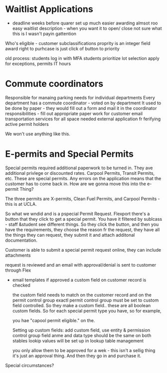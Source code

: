 # Waitlist Applications
- deadline weeks before quarer
set up much easier
awarding almsot roo easy
waitlist description - when you want it to open/ close
not sure what this is
I wasn't payin gattention

Who's eligible - customer subclassifications
proprity is an integer field
award right to purhcase is just click of button to priority

old process:
students log in with MFA
students prioritize lot selection
apply for exceptions, permits
IT hours

# Commute coordinators
Responsible for manaing parking needs for individual departments
Every department has a commute coordinator - voted on by department
It used to be done by paper - they would fill out a form and mail it in
the coordinator responsibilities - fill out appropriate paper work for customer
email transportation services for all space needed
external application fr ferifying active permit holders

We won't use anything like this.


# E-permits and Special Permits

Special permits required additional paperwork to be turned in. They ave additional privlege or discounted rates.
Carpool Permits, Transit Permits, etc. These are special permits.
Any errors on the application means that the customer has to come back in.
How are we gonna move this into the e-permit Thing?

The three permits are X-permits, Clean Fuel Permits, and Carpool Permits - this is at UCLA. 

So what we wndid and is a pspecial Permit Request. Flexport there's a button that they click to get a special permit.
You have it filtered by sublcass - staff &student see different things. So they click the button, and then you have the requirements, they choose the reason fr the request,
they have all the things they can request, they submit it and attach additonal documentation. 

Customer is able to submit a special permit request online, they can include attachments

request is reviewed and an email with approval/denial is sent to customer through Flex
- email templates
if approved a custom field on customer record is checked

  the custom field needs to match on the customer record and on the permit control group exactl
  permit control group must be set to custom field controlled.
  So they make a custom field.. these are all boolean custom fields. So for each special permit type you have, so for example,

  you hae "capool permit eligible." on the.

  Setting up custom fields: add custom field, use entity & permission control group
  field anme and data type should be the same on both stables
  lookip values will be set up in lookup table management

  you only allow them to be approved for a wek - this isn't a sellig thing it's just an approval thing. And then they go in and purchase it.

Special circumstances? 
